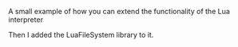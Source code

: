 A small example of how you can extend the functionality of the Lua interpreter

Then I added the LuaFileSystem library to it.
